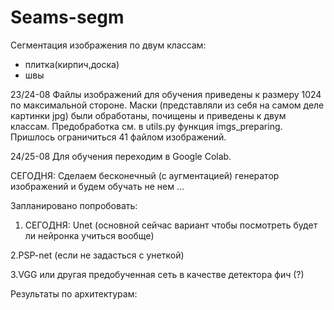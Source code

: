 # Seams-segm

Сегментация изображения по двум классам: 
 - плитка(кирпич,доска)
 - швы 
 
 23/24-08
 Файлы изображений для обучения приведены к размеру 1024 по максимальной стороне.
 Маски (представляли из себя на самом деле картинки jpg) были обработаны, почищены и приведены к двум классам. 
 Предобработка см. в utils.py функция imgs_preparing.
 Пришлось ограничиться 41 файлом изображений.
 
 24/25-08
 Для обучения переходим в Google Colab.
 
 СЕГОДНЯ: Сделаем бесконечный (с аугментацией) генератор изображений и будем обучать не нем ...
 
 Запланировано попробовать:
 
 1. СЕГОДНЯ: Unet (основной сейчас вариант чтобы посмотреть будет ли нейронка учиться вообще) 
 
 2.PSP-net (если не задасться с унеткой)
 
 3.VGG или другая предобученная сеть в качестве детектора фич (?)
 
 Результаты по архитектурам:




